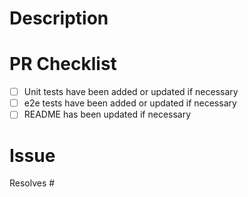 # Description

# PR Checklist

- [ ] Unit tests have been added or updated if necessary
- [ ] e2e tests have been added or updated if necessary
- [ ] README has been updated if necessary

# Issue

Resolves #
